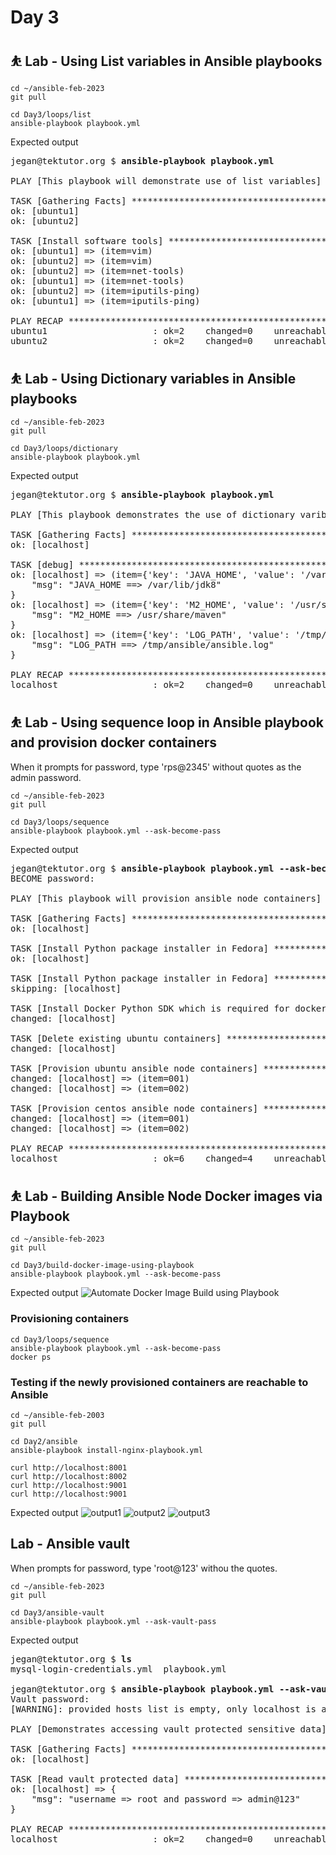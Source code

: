 # Day 3

## ⛹️ Lab - Using List variables in Ansible playbooks
```
cd ~/ansible-feb-2023
git pull

cd Day3/loops/list
ansible-playbook playbook.yml
```

Expected output
<pre>
jegan@tektutor.org $ <b>ansible-playbook playbook.yml</b>

PLAY [This playbook will demonstrate use of list variables] ****************************************************************************

TASK [Gathering Facts] *****************************************************************************************************************
ok: [ubuntu1]
ok: [ubuntu2]

TASK [Install software tools] **********************************************************************************************************
ok: [ubuntu1] => (item=vim)
ok: [ubuntu2] => (item=vim)
ok: [ubuntu2] => (item=net-tools)
ok: [ubuntu1] => (item=net-tools)
ok: [ubuntu2] => (item=iputils-ping)
ok: [ubuntu1] => (item=iputils-ping)

PLAY RECAP *****************************************************************************************************************************
ubuntu1                    : ok=2    changed=0    unreachable=0    failed=0    skipped=0    rescued=0    ignored=0   
ubuntu2                    : ok=2    changed=0    unreachable=0    failed=0    skipped=0    rescued=0    ignored=0   
</pre>

## ⛹️ Lab - Using Dictionary variables in Ansible playbooks
```
cd ~/ansible-feb-2023
git pull

cd Day3/loops/dictionary
ansible-playbook playbook.yml
```

Expected output
<pre>
jegan@tektutor.org $ <b>ansible-playbook playbook.yml</b>

PLAY [This playbook demonstrates the use of dictionary varibles in Ansible playbook] ***************************

TASK [Gathering Facts] *****************************************************************************************
ok: [localhost]

TASK [debug] ***************************************************************************************************
ok: [localhost] => (item={'key': 'JAVA_HOME', 'value': '/var/lib/jdk8'}) => {
    "msg": "JAVA_HOME ==> /var/lib/jdk8"
}
ok: [localhost] => (item={'key': 'M2_HOME', 'value': '/usr/share/maven'}) => {
    "msg": "M2_HOME ==> /usr/share/maven"
}
ok: [localhost] => (item={'key': 'LOG_PATH', 'value': '/tmp/ansible/ansible.log'}) => {
    "msg": "LOG_PATH ==> /tmp/ansible/ansible.log"
}

PLAY RECAP *****************************************************************************************************
localhost                  : ok=2    changed=0    unreachable=0    failed=0    skipped=0    rescued=0    ignored=0   
</pre>


## ⛹️ Lab - Using sequence loop in Ansible playbook and provision docker containers

When it prompts for password, type 'rps@2345' without quotes as the admin password.
```
cd ~/ansible-feb-2023
git pull

cd Day3/loops/sequence
ansible-playbook playbook.yml --ask-become-pass
```


Expected output
<pre>
jegan@tektutor.org $ <b>ansible-playbook playbook.yml --ask-become-pass</b>
BECOME password: 

PLAY [This playbook will provision ansible node containers] ****************************************************************************

TASK [Gathering Facts] *****************************************************************************************************************
ok: [localhost]

TASK [Install Python package installer in Fedora] **************************************************************************************
ok: [localhost]

TASK [Install Python package installer in Fedora] **************************************************************************************
skipping: [localhost]

TASK [Install Docker Python SDK which is required for docker_container ansible module] *************************************************
changed: [localhost]

TASK [Delete existing ubuntu containers] ***********************************************************************************************
changed: [localhost]

TASK [Provision ubuntu ansible node containers] ****************************************************************************************
changed: [localhost] => (item=001)
changed: [localhost] => (item=002)

TASK [Provision centos ansible node containers] ****************************************************************************************
changed: [localhost] => (item=001)
changed: [localhost] => (item=002)

PLAY RECAP *****************************************************************************************************************************
localhost                  : ok=6    changed=4    unreachable=0    failed=0    skipped=1    rescued=0    ignored=0   
</pre>

## ⛹️ Lab - Building Ansible Node Docker images via Playbook
```
cd ~/ansible-feb-2023
git pull

cd Day3/build-docker-image-using-playbook
ansible-playbook playbook.yml --ask-become-pass
```

Expected output
![Automate Docker Image Build using Playbook](build-image-using-playbook.png)


### Provisioning containers 
```
cd Day3/loops/sequence
ansible-playbook playbook.yml --ask-become-pass
docker ps
```

### Testing if the newly provisioned containers are reachable to Ansible 
```
cd ~/ansible-feb-2003
git pull

cd Day2/ansible
ansible-playbook install-nginx-playbook.yml 

curl http://localhost:8001
curl http://localhost:8002
curl http://localhost:9001
curl http://localhost:9001
```

Expected output
![output1](install-nginx-on-provisioned-containers-part-1.png)
![output2](install-nginx-on-provisioned-containers-part-2.png)
![output3](install-nginx-on-provisioned-containers-part-3.png)


## Lab - Ansible vault

When prompts for password, type 'root@123' withou the quotes.
```
cd ~/ansible-feb-2023
git pull

cd Day3/ansible-vault
ansible-playbook playbook.yml --ask-vault-pass
```

Expected output
<pre>
jegan@tektutor.org $ <b>ls</b>
mysql-login-credentials.yml  playbook.yml

jegan@tektutor.org $ <b>ansible-playbook playbook.yml --ask-vault-pass</b>
Vault password: 
[WARNING]: provided hosts list is empty, only localhost is available. Note that the implicit localhost does not match 'all'

PLAY [Demonstrates accessing vault protected sensitive data] ***************************************************************************

TASK [Gathering Facts] *****************************************************************************************************************
ok: [localhost]

TASK [Read vault protected data] *******************************************************************************************************
ok: [localhost] => {
    "msg": "username => root and password => admin@123"
}

PLAY RECAP *****************************************************************************************************************************
localhost                  : ok=2    changed=0    unreachable=0    failed=0    skipped=0    rescued=0    ignored=0   
</pre>
